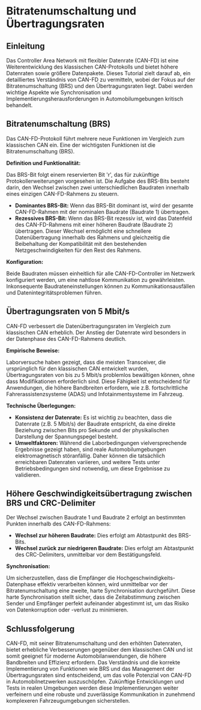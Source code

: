 # Bitratenumschaltung und Übertragungsraten

## Einleitung

Das Controller Area Network mit flexibler Datenrate (CAN-FD) ist eine Weiterentwicklung des klassischen CAN-Protokolls und bietet höhere Datenraten sowie größere Datenpakete. Dieses Tutorial zielt darauf ab, ein detailliertes Verständnis von CAN-FD zu vermitteln, wobei der Fokus auf der Bitratenumschaltung (BRS) und den Übertragungsraten liegt. Dabei werden wichtige Aspekte wie Synchronisation und Implementierungsherausforderungen in Automobilumgebungen kritisch behandelt.

## Bitratenumschaltung (BRS)

Das CAN-FD-Protokoll führt mehrere neue Funktionen im Vergleich zum klassischen CAN ein. Eine der wichtigsten Funktionen ist die Bitratenumschaltung (BRS).

**Definition und Funktionalität:**

Das BRS-Bit folgt einem reservierten Bit 'r', das für zukünftige Protokollerweiterungen vorgesehen ist. Die Aufgabe des BRS-Bits besteht darin, den Wechsel zwischen zwei unterschiedlichen Baudraten innerhalb eines einzigen CAN-FD-Rahmens zu steuern.

- **Dominantes BRS-Bit:** Wenn das BRS-Bit dominant ist, wird der gesamte CAN-FD-Rahmen mit der nominalen Baudrate (Baudrate 1) übertragen.
- **Rezessives BRS-Bit:** Wenn das BRS-Bit rezessiv ist, wird das Datenfeld des CAN-FD-Rahmens mit einer höheren Baudrate (Baudrate 2) übertragen. Dieser Wechsel ermöglicht eine schnellere Datenübertragung innerhalb des Rahmens und gleichzeitig die Beibehaltung der Kompatibilität mit den bestehenden Netzgeschwindigkeiten für den Rest des Rahmens.

**Konfiguration:**

Beide Baudraten müssen einheitlich für alle CAN-FD-Controller im Netzwerk konfiguriert werden, um eine nahtlose Kommunikation zu gewährleisten. Inkonsequente Baudrateneinstellungen können zu Kommunikationsausfällen und Datenintegritätsproblemen führen.

## Übertragungsraten von 5 Mbit/s

CAN-FD verbessert die Datenübertragungsraten im Vergleich zum klassischen CAN erheblich. Der Anstieg der Datenrate wird besonders in der Datenphase des CAN-FD-Rahmens deutlich.

**Empirische Beweise:**

Laborversuche haben gezeigt, dass die meisten Transceiver, die ursprünglich für den klassischen CAN entwickelt wurden, Übertragungsraten von bis zu 5 Mbit/s problemlos bewältigen können, ohne dass Modifikationen erforderlich sind. Diese Fähigkeit ist entscheidend für Anwendungen, die höhere Bandbreiten erfordern, wie z.B. fortschrittliche Fahrerassistenzsysteme (ADAS) und Infotainmentsysteme im Fahrzeug.

**Technische Überlegungen:**

- **Konsistenz der Datenrate:** Es ist wichtig zu beachten, dass die Datenrate (z.B. 5 Mbit/s) der Baudrate entspricht, da eine direkte Beziehung zwischen Bits pro Sekunde und der physikalischen Darstellung der Spannungspegel besteht.
- **Umweltfaktoren:** Während die Laborbedingungen vielversprechende Ergebnisse gezeigt haben, sind reale Automobilumgebungen elektromagnetisch störanfällig. Daher können die tatsächlich erreichbaren Datenraten variieren, und weitere Tests unter Betriebsbedingungen sind notwendig, um diese Ergebnisse zu validieren.

## Höhere Geschwindigkeitsübertragung zwischen BRS und CRC-Delimiter

Der Wechsel zwischen Baudrate 1 und Baudrate 2 erfolgt an bestimmten Punkten innerhalb des CAN-FD-Rahmens:

- **Wechsel zur höheren Baudrate:** Dies erfolgt am Abtastpunkt des BRS-Bits.
- **Wechsel zurück zur niedrigeren Baudrate:** Dies erfolgt am Abtastpunkt des CRC-Delimiters, unmittelbar vor dem Bestätigungsfeld.

**Synchronisation:**

Um sicherzustellen, dass die Empfänger die Hochgeschwindigkeits-Datenphase effektiv verarbeiten können, wird unmittelbar vor der Bitratenumschaltung eine zweite, harte Synchronisation durchgeführt. Diese harte Synchronisation stellt sicher, dass die Zeitabstimmung zwischen Sender und Empfänger perfekt aufeinander abgestimmt ist, um das Risiko von Datenkorruption oder -verlust zu minimieren.

## Schlussfolgerung

CAN-FD, mit seiner Bitratenumschaltung und den erhöhten Datenraten, bietet erhebliche Verbesserungen gegenüber dem klassischen CAN und ist somit geeignet für moderne Automobilanwendungen, die höhere Bandbreiten und Effizienz erfordern. Das Verständnis und die korrekte Implementierung von Funktionen wie BRS und das Management der Übertragungsraten sind entscheidend, um das volle Potenzial von CAN-FD in Automobilnetzwerken auszuschöpfen. Zukünftige Entwicklungen und Tests in realen Umgebungen werden diese Implementierungen weiter verfeinern und eine robuste und zuverlässige Kommunikation in zunehmend komplexeren Fahrzeugumgebungen sicherstellen.